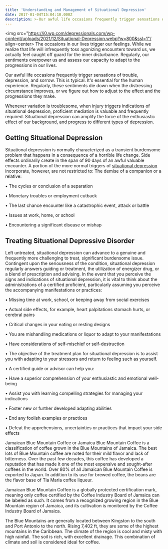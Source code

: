 ```yaml
---
title: 'Understanding and Management of Situational Depression'
date: 2017-01-04T15:04:10.000Z
description: >-Our awful life occasions frequently trigger sensations of trouble, depression, and sorrow.
---
```

<img src="https://i0.wp.com/depressionals.com/wp-content/uploads/2021/12/Situational-Depression.webp?w=800&ssl=1"/ align=center>
The occasions in our lives trigger our feelings. While we realize that life will infrequently toss agonizing encounters toward us, we actually feel caught off guard for the inner disturbance. Regularly, our sentiments overpower us and assess our capacity to adapt to the progressions in our lives.

Our awful life occasions frequently trigger sensations of trouble, depression, and sorrow. This is typical. It's essential for the human experience. Regularly, these sentiments die down when the distressing circumstance improves, or we figure out how to adjust to the effect and the progressions they make.

Whenever variation is troublesome, when injury triggers indications of situational depression, proficient mediation is valuable and frequently required. Situational depression can amplify the force of the enthusiastic effect of our background, and progress to different types of depression.

## Getting Situational Depression

Situational depression is normally characterized as a transient burdensome problem that happens in a consequence of a horrible life change. Side effects ordinarily create in the span of 90 days of an awful valuable encounter. A portion of the more normal triggers of <a href="https://depressionals.com/situational-depression/">situational depression</a> incorporate, however, are not restricted to: The demise of a companion or a relative:

•	The cycles or conclusion of a separation

•	Monetary troubles or employment cutback

•	The last chance encounter like a catastrophic event, attack or battle

•	Issues at work, home, or school

•	Encountering a significant disease or mishap


## Treating Situational Depressive Disorder
Left untreated, situational depression can advance to a genuine and frequently more challenging to treat, significant burdensome issue. Contingent upon the seriousness of the condition, situational depression regularly answers guiding or treatment, the utilization of energizer drug, or a blend of prescription and advising. In the event that you perceive the signs and indications of situational depression, it is vital to think about the administrations of a certified proficient, particularly assuming you perceive the accompanying manifestations or practices:


•	Missing time at work, school, or keeping away from social exercises

•	Actual side effects, for example, heart palpitations stomach hurts, or cerebral pains

•	Critical changes in your eating or resting designs

•	You are mishandling medications or liquor to adapt to your manifestations

•	Have considerations of self-mischief or self-destruction

• The objective of the treatment plan for situational depression is to assist you with adapting to your stressors and return to feeling such as yourself.

• A certified guide or advisor can help you:

•	Have a superior comprehension of your enthusiastic and emotional well-being

•	Assist you with learning compelling strategies for managing your indications

•	Foster new or further developed adapting abilities

•	End any foolish examples or practices

•	Defeat the apprehensions, uncertainties or practices that impact your side effects


Jamaican Blue Mountain Coffee or Jamaica Blue Mountain Coffee is a classification of coffee grown in the Blue Mountains of Jamaica. The best lots of Blue Mountain coffee are noted for their mild flavor and lack of bitterness. Over the past few decades, this coffee has developed a reputation that has made it one of the most expensive and sought-after coffees in the world. Over 80% of all Jamaican Blue Mountain Coffee is exported to Japan. In addition to its use for brewed coffee, the beans are the flavor base of Tia Maria coffee liqueur.

Jamaican Blue Mountain Coffee is a globally protected certification mark, meaning only coffee certified by the Coffee Industry Board of Jamaica can be labeled as such. It comes from a recognized growing region in the Blue Mountain region of Jamaica, and its cultivation is monitored by the Coffee Industry Board of Jamaica.

The Blue Mountains are generally located between Kingston to the south and Port Antonio to the north. Rising 7,402 ft, they are some of the highest mountains in the Caribbean. The climate of the region is cool and misty with high rainfall. The soil is rich, with excellent drainage. This combination of climate and soil is considered ideal for coffee.

